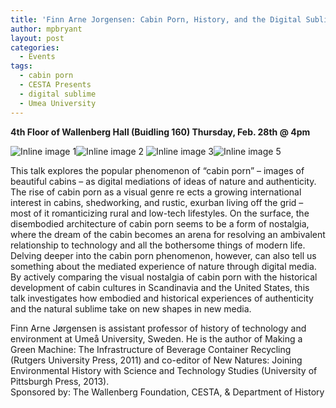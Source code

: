 ```yaml
---
title: 'Finn Arne Jorgensen: Cabin Porn, History, and the Digital Sublime &#8211; Feb. 28th @ 4pm'
author: mpbryant
layout: post
categories:
  - Events
tags:
  - cabin porn
  - CESTA Presents
  - digital sublime
  - Umea University
---
```

**4th Floor of Wallenberg Hall (Buidling 160)
Thursday, Feb. 28th @ 4pm**

![Inline image 1][1]![Inline image 2][2]
![Inline image 3][3]![Inline image 5][4]

This talk explores the popular phenomenon of “cabin porn” – images of beautiful cabins – as digital mediations of ideas of nature and authenticity. The rise of cabin porn as a visual genre re ects a growing international interest in cabins, shedworking, and rustic, exurban living off the grid – most of it romanticizing rural and low-tech lifestyles. On the surface, the disembodied architecture of cabin porn seems to be a form of nostalgia, where the dream of the cabin becomes an arena for resolving an ambivalent relationship to technology and all the bothersome things of modern life. Delving deeper into the cabin porn phenomenon, however, can also tell us something about the mediated experience of nature through digital media. By actively comparing the visual nostalgia of cabin porn with the historical development of cabin cultures in Scandinavia and the United States, this talk investigates how embodied and historical experiences of authenticity and the natural sublime take on new shapes in new media.

Finn Arne Jørgensen is assistant professor of history of technology and environment at Umeå University, Sweden. He is the author of Making a Green Machine: The Infrastructure of Beverage Container Recycling (Rutgers University Press, 2011) and co-editor of New Natures: Joining Environmental History with Science and Technology Studies (University of Pittsburgh Press, 2013).<br clear="all" />
Sponsored by: The Wallenberg Foundation, CESTA, & Department of History

 [1]: https://mail.google.com/mail/u/0/?ui=2&ik=4563613d65&view=att&th=13d17efe8f893eaf&attid=0.0.2&disp=emb&realattid=ii_13d17eedbbce35bf&zw&atsh=1
 [2]: https://mail.google.com/mail/u/0/?ui=2&ik=4563613d65&view=att&th=13d17efe8f893eaf&attid=0.0.1&disp=emb&realattid=ii_13d17eefda9da61f&zw&atsh=1
 [3]: https://mail.google.com/mail/u/0/?ui=2&ik=4563613d65&view=att&th=13d17efe8f893eaf&attid=0.0.3&disp=emb&realattid=ii_13d17ef23e6c32c9&zw&atsh=1
 [4]: https://mail.google.com/mail/u/0/?ui=2&ik=4563613d65&view=att&th=13d17efe8f893eaf&attid=0.0.4&disp=emb&realattid=ii_13d17ef746beaaa4&zw&atsh=1
